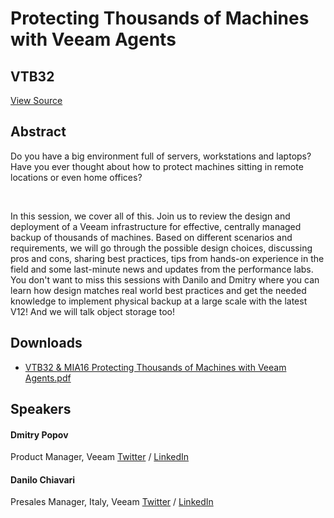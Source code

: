 # Protecting Thousands of Machines with Veeam Agents
## VTB32
[View Source](https://connect.veeam.com/flow/veeam/veeamon2023/attendeeportal/page/sessioncatalog/session/1678929270629001sjrg)

## Abstract
Do you have a big environment full of servers, workstations and laptops? Have you ever thought about how to protect machines sitting in remote locations or even home offices?

 

In this session, we cover all of this. Join us to review the design and deployment of a Veeam infrastructure for effective, centrally managed backup of thousands of machines. Based on different scenarios and requirements, we will go through the possible design choices, discussing pros and cons, sharing best practices, tips from hands-on experience in the field and some last-minute news and updates from the performance labs. You don't want to miss this sessions with Danilo and Dmitry where you can learn how design matches real world best practices and get the needed knowledge to implement physical backup at a large scale with the latest V12! And we will talk object storage too!


## Downloads
- [VTB32 & MIA16 Protecting Thousands of Machines with Veeam Agents.pdf](<./files/VTB32 & MIA16 Protecting Thousands of Machines with Veeam Agents.pdf>)

## Speakers
#### Dmitry Popov
Product Manager, Veeam
[Twitter](https://twitter.com/angrydok) / [LinkedIn](https://www.linkedin.com/in/popovdima/)
#### Danilo Chiavari
Presales Manager, Italy, Veeam
[Twitter](https://twitter.com/danilochiavari) / [LinkedIn](https://www.linkedin.com/in/danilochiavari/)
